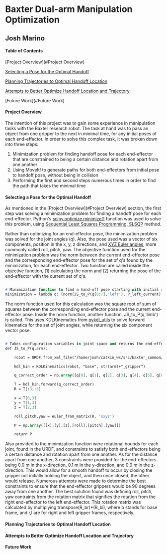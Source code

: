 Baxter Dual-arm Manipulation Optimization
=============================================

Josh Marino 
---------------------------------------------


#### Table of Contents ####
[Project Overview](#Project Overview)

[Selecting a Pose for the Optimal Handoff](#Pose)

[Planning Trajectories to Optimal Handoff Location](#Trajectory)

[Attempts to Better Optimize Handoff Location and Trajectory](#Optimize)

[Future Work](#Future Work)



#### Project Overview  <a name="Project Overview"></a>
The intention of this project was to gain some experience in manipulation tasks with the Baxter research robot. The task at hand was to pass an object from one gripper to the next in minimal time, for any initial poses of each end-effector. In order to solve this complex task, it was broken down into three steps:

1. Minimization problem for finding handoff pose for each end-effector that are constrained to being a certain distance and rotation apart from one another
2. Using MoveIt! to generate paths for both end-effectors from initial pose to handoff pose, without being in collision
3. Performing the first and second steps numerous times in order to find the path that takes the minimal time


#### Selecting a Pose for the Optimal Handoff  <a name="Pose"></a>
As mentioned in the [Project Overview](#Project Overview) section, the first step was solving a minimization problem for finding a handoff pose for each end-effector. Python's [scipy.optimize.minimize()](http://docs.scipy.org/doc/scipy/reference/generated/scipy.optimize.minimize.html) function was used to solve this problem, using [Sequential Least Squares Programming, SLSQP](http://www.pyopt.org/reference/optimizers.slsqp.html) method. 

Rather than optimizing for an end-effector pose, the minimization problem was solved for the joint angles (q). Also, the pose used was a vector of six components, position in the x, y, z directions, and [XYZ Euler angles](http://en.wikipedia.org/wiki/Euler_angles), more commonly called roll, pitch, yaw. The objective function used for the minimization problem was the norm between the current end-effector pose and the corresponding end-effector pose for the set of q's found by the minimization, for each end-effector. Two function are called inside the objective function, (1) calculating the norm and (2) returning the pose of the end-effector with the current set of q's.

```p

# Minimization function to find a hand-off pose starting with initial right and left end-effector poses
minimization = lambda q: (norm(JS_to_P(q[0:7],'left'), P_left_current) + norm(JS_to_P(q[7:14],'right'), P_right_current))

```

The norm function used for this calculation was the square root of sum of squares between the corresponding end-effector pose and the current end-effector pose. Inside the norm function, another function, JS_to_P(q,'limb') is called. This uses KDLKinematics from [pykdl_utils](http://wiki.ros.org/pykdl_utils) to solve forward kinematics for the set of joint angles, while returning the six component vector pose. 

```p

# Takes configuration variables in joint space and returns the end-effector position and Euler XYZ angles
def JS_to_P(q,arm):

	robot = URDF.from_xml_file("/home/josh/catkin_ws/src/baxter_common/baxter_description/urdf/baxter.urdf")

	kdl_kin = KDLKinematics(robot, "base", str(arm)+"_gripper")

	q_correct_order = np.array([q[0], q[1], q[2], q[3], q[4], q[5], q[6]])

	T = kdl_kin.forward(q_correct_order)
	R = T[:3,:3]

	x = T[0,3]
	y = T[1,3]
	z = T[2,3]

	roll,pitch,yaw = euler_from_matrix(R, 'sxyz')

	P = np.array([[x],[y],[z],[roll],[pitch],[yaw]])

	return P

```

Also provided to the minimization function were rotational bounds for each joint, found in the URDF, and constraints to satisfy both end-effectors being a certain distance and rotation apart from one another. As for the distance apart from one another, 3 constraints were provided for the end-effectors being 0.0 m in the x-direction, 0.1 m in the y-direction, and 0.0 m in the z-direction. This would allow for a smooth handoff to occur by closing the gripper not initially holding the object, and then once closed, the other would release. Numerous attempts were made to determine the best constraints to ensure that the end-effector grippers would be 90 degrees away from one another. The best solution found was defining roll, pitch, yaw contraints from the rotation matrix that signifies the rotation from the right end-effector to the left end-effector. This rotation matrix was calculated by multiplying transpose(R_br)*(R_bl), where b stands for base frame, and r,l are for right and left gripper frames, respectively.


#### Planning Trajectories to Optimal Handoff Location  <a name="Trajectory"></a>




#### Attempts to Better Optimize Handoff Location and Trajectory  <a name="Optimize"></a>



#### Future Work  <a name="Future Work"></a>
